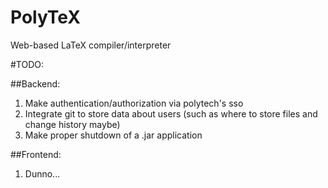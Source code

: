 # PolyTeX
Web-based LaTeX compiler/interpreter 


#TODO:

##Backend:

1. Make authentication/authorization via polytech's sso
2. Integrate git to store data about users (such as where to store files and change history maybe)
3. Make proper shutdown of a .jar application

##Frontend:

1. Dunno...